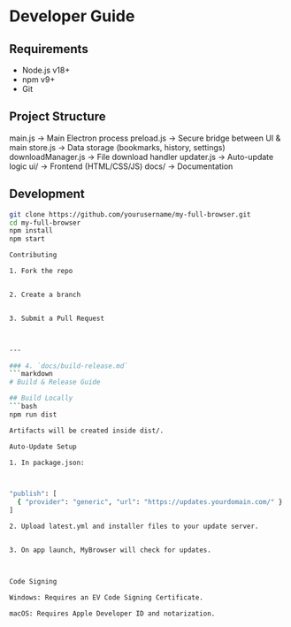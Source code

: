 # Developer Guide

## Requirements
- Node.js v18+
- npm v9+
- Git

## Project Structure

main.js           → Main Electron process preload.js        → Secure bridge between UI & main store.js          → Data storage (bookmarks, history, settings) downloadManager.js → File download handler updater.js        → Auto-update logic ui/               → Frontend (HTML/CSS/JS) docs/             → Documentation

## Development
```bash
git clone https://github.com/yourusername/my-full-browser.git
cd my-full-browser
npm install
npm start

Contributing

1. Fork the repo


2. Create a branch


3. Submit a Pull Request



---

### 4. `docs/build-release.md`
```markdown
# Build & Release Guide

## Build Locally
```bash
npm run dist

Artifacts will be created inside dist/.

Auto-Update Setup

1. In package.json:



"publish": [
  { "provider": "generic", "url": "https://updates.yourdomain.com/" }
]

2. Upload latest.yml and installer files to your update server.


3. On app launch, MyBrowser will check for updates.



Code Signing

Windows: Requires an EV Code Signing Certificate.

macOS: Requires Apple Developer ID and notarization.

